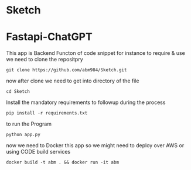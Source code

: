 # Sketch
# Fastapi-ChatGPT
This app is Backend Functon of code snippet 
for instance to require & use we need to clone the repositpry
```
git clone https://github.com/abm984/Sketch.git
```
now after clone we need to get into directory of the file
```
cd Sketch
```
Install the mandatory requirements to followup during the process

```
pip install -r requirements.txt
```
to run the Program 
```
python app.py
```
now we need to Docker this app 
so we might need to deploy over AWS or using CODE build services 
```
docker build -t abm . && docker run -it abm
```
